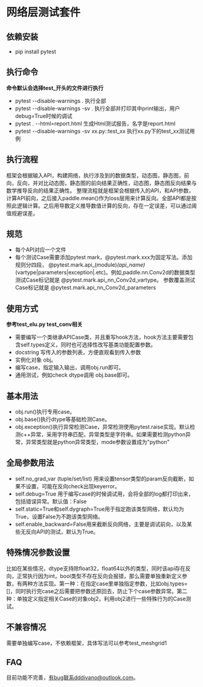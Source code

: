 # 网络层测试套件
## 依赖安装
* pip install pytest

## 执行命令
**命令默认会选择test_开头的文件进行执行**
* pytest --disable-warnings . 执行全部
* pytest --disable-warnings -sv . 执行全部并打印其中print输出，用户debug=True时候的调试
* pytest . --html=report.html 生成Html测试报告，名字是report.html
* pytest --disable-warnings -sv xx.py::test_xx 执行xx.py下的test_xx测试用例

## 执行流程
框架会根据输入API，构建网络，执行涉及到的数据类型，动态图，静态图，前向，反向，并对比动态图，静态图的前向结果正确性，动态图，静态图反向结果与数学推导反向的结果正确性。
整理流程就是框架会根据传入的API，和API参数，计算API前向，之后接入paddle.mean()作为loss层用来计算反向。全部API都是按照此逻辑计算。之后用导数定义推导数值计算的反向，存在一定误差，可以通过阈值规避误差。

## 规范
* 每个API对应一个文件
* 每个测试Case需要添加pytest mark，@pytest.mark.xxx为固定写法。添加规则分四段， @pytest.mark.api_(module)_(api_name)_(vartype|parameters|exception|.etc)。例如,paddle.nn.Conv2d的数据类型测试Case标记就是 @pytest.mark.api_nn_Conv2d_vartype。 参数覆盖测试Case标记就是 @pytest.mark.api_nn_Conv2d_parameters

## 使用方式
**参考test_elu.py test_conv相关**
* 需要编写一个类继承APICase类，并且重写hook方法，hook方法主要需要包含self.types定义，同时也可选择性改写基类功能配置参数。
* docstring 写传入的参数列表，方便直观看到传入参数
* 实例化对象 obj。
* 编写case，指定输入输出，调用obj.run即可。
* 通用测试，例如check dtype调用 obj.base即可。

## 基本用法
* obj.run()执行专用case。
* obj.base()执行dtype等基础检测Case。
* obj.exception()执行异常检测Case，异常检测使用pytest.raise实现。默认检测c++异常，采用字符串匹配，异常类型是字符串。如果需要检测python异常，异常类型就是python异常类型，mode参数设置成为"python"

## 全局参数用法
* self.no_grad_var (tuple/set/list) 用来设置tensor类型的param反向截断，如果不设置，可能在反向check出现keyerror。
* self.debug=True 用于编写case的时候调试用，会将全部的log都打印出来，包括错误异常。默认值：False
* self.static=True和self.dygraph=True用于指定跑该类型网络，默认均为True，设置False为不跑该类型网络。
* self.enable_backward=False用来截断反向网络，主要是调试前向，以及某些无反向API的测试，默认为True。

## 特殊情况参数设置
比如在某些情况，dtype支持除float32，float64以外的类型，同时该api存在反向，正常执行因为int，bool类型不存在反向会报错，那么需要单独重新定义参数，有两种方法实现。第一种：在指定case里单独指定参数，比如obj.types=[]，同时执行完case之后需要把参数还原回去，防止下个case参数异常。第二种：单独定义指定相关Case的对象obj2，利用obj2进行一些特殊行为的Case测试。

## 不兼容情况
需要单独编写case，不依赖框架，具体写法可以参考test_meshgrid1

## FAQ
目前功能不完善，有bug联系dddivano@outlook.com。
